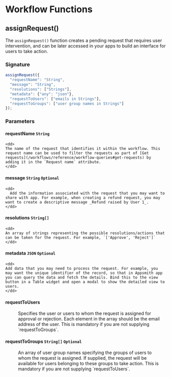 
# Workflow Functions

## assignRequest()

The `assignRequest()` function creates a pending request that requires user intervention, and can be later accessed in your apps to build an interface for users to take action. 

### Signature

```javascript
assignRequest({
  "requestName": "String", 
  "message": "String", 
  "resolutions": ["Strings"], 
  "metadata": {"any": "json"}, 
  "requestToUsers": ["emails in Strings"], 
  "requestToGroups": ["user group names in Strings"] 
});
```
### Parameters
 
#### requestName `String`

    <dd>
    The name of the request that identifies it within the workflow. This request name can be used to filter the requests as part of [Get requests](/workflows/reference/workflow-queries#get-requests) by adding it in the `Request name` attribute.
    </dd>

#### message `String` `Optional`
    <dd>
      Add the information associated with the request that you may want to share with app. For example, when creating a refund request, you may want to create a descriptive message _Refund raised by User 1_. 
    </dd>

#### resolutions `String[]`
    <dd>
    An array of strings representing the possible resolutions/actions that can be taken for the request. For example, `['Approve', 'Reject']`
    </dd>

#### metadata `JSON` `Optional `
    <dd>
    Add data that you may need to process the request. For example, you may want the unique identifier of the record, so that in Appsmith app you can query the data and fetch the details. Bind this to the view button in a Table widget and open a modal to show the detailed view to users.
    </dd>

#### requestToUsers  
   <dd>
   Specifies the user or users to whom the request is assigned for approval or rejection. Each element in the array should be the email address of the user. This is mandatory if you are not supplying `requestToGroups`.
   </dd>

#### requestToGroups `String[]` `Optional`

<dd>
An array of user group names specifying the groups of users to whom the request is assigned. If supplied, the request will be available for users belonging to these groups to take action. This is mandatory if you are not supplying `requestToUsers`.
 </dd>